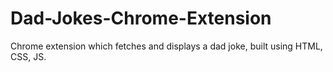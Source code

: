 # Dad-Jokes-Chrome-Extension
Chrome extension which fetches and displays a dad joke, built using HTML, CSS, JS.
